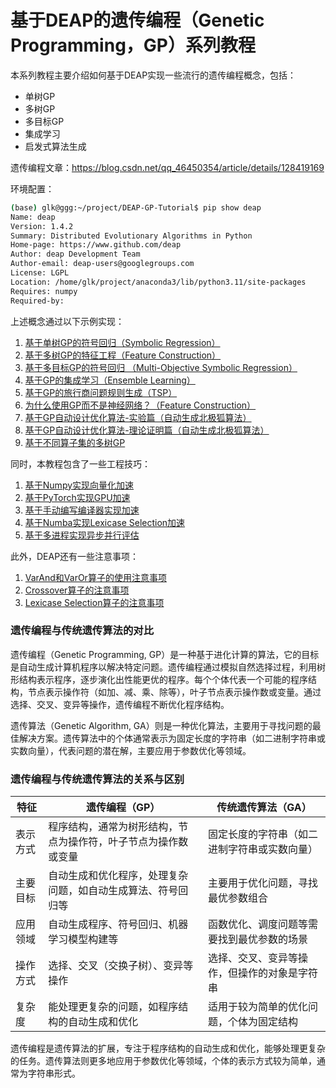 # 基于DEAP的遗传编程（Genetic Programming，GP）系列教程

本系列教程主要介绍如何基于DEAP实现一些流行的遗传编程概念，包括：

* 单树GP
* 多树GP
* 多目标GP
* 集成学习
* 启发式算法生成

遗传编程文章：https://blog.csdn.net/qq_46450354/article/details/128419169

环境配置：

```bash
(base) glk@ggg:~/project/DEAP-GP-Tutorial$ pip show deap
Name: deap
Version: 1.4.2
Summary: Distributed Evolutionary Algorithms in Python
Home-page: https://www.github.com/deap
Author: deap Development Team
Author-email: deap-users@googlegroups.com
License: LGPL
Location: /home/glk/project/anaconda3/lib/python3.11/site-packages
Requires: numpy
Required-by: 
```

上述概念通过以下示例实现：

1. [基于单树GP的符号回归（Symbolic Regression）](application/symbolic-regression.ipynb)
2. [基于多树GP的特征工程（Feature Construction）](application/feature-construction.ipynb)
3. [基于多目标GP的符号回归 （Multi-Objective Symbolic Regression）](application/multiobjective-sr.ipynb)
4. [基于GP的集成学习（Ensemble Learning）](application/ensemble-learning.ipynb)
5. [基于GP的旅行商问题规则生成（TSP）](application/TSP.ipynb)
6. [为什么使用GP而不是神经网络？（Feature Construction）](application/cross-validation-score.ipynb)
6. [基于GP自动设计优化算法-实验篇（自动生成北极狐算法）](application/automatically-design-de-operators.ipynb)
7. [基于GP自动设计优化算法-理论证明篇（自动生成北极狐算法）](application/theoretical_analysis.ipynb)
8. [基于不同算子集的多树GP](application/multisets_gp.ipynb)

同时，本教程包含了一些工程技巧：

1. [基于Numpy实现向量化加速](tricks/numpy-speedup.ipynb)
2. [基于PyTorch实现GPU加速](tricks/pytorch-speedup.ipynb)
3. [基于手动编写编译器实现加速](tricks/compiler-speedup.ipynb)
4. [基于Numba实现Lexicase Selection加速](tricks/numba-lexicase-selection.ipynb)
5. [基于多进程实现异步并行评估](tricks/multiprocess_speedup.md)

此外，DEAP还有一些注意事项：

1. [VarAnd和VarOr算子的使用注意事项](operator/varor-varand.ipynb)
2. [Crossover算子的注意事项](operator/crossover.ipynb)
2. [Lexicase Selection算子的注意事项](operator/lexicase-selection.ipynb)


### 遗传编程与传统遗传算法的对比

遗传编程（Genetic Programming, GP）是一种基于进化计算的算法，它的目标是自动生成计算机程序以解决特定问题。遗传编程通过模拟自然选择过程，利用树形结构表示程序，逐步演化出性能更优的程序。每个个体代表一个可能的程序结构，节点表示操作符（如加、减、乘、除等），叶子节点表示操作数或变量。通过选择、交叉、变异等操作，遗传编程不断优化程序结构。

遗传算法（Genetic Algorithm, GA）则是一种优化算法，主要用于寻找问题的最佳解决方案。遗传算法中的个体通常表示为固定长度的字符串（如二进制字符串或实数向量），代表问题的潜在解，主要应用于参数优化等领域。

### 遗传编程与传统遗传算法的关系与区别

| 特征            | 遗传编程（GP）                                  | 传统遗传算法（GA）                            |
|-----------------|--------------------------------------------------|-----------------------------------------------|
| 表示方式     | 程序结构，通常为树形结构，节点为操作符，叶子节点为操作数或变量 | 固定长度的字符串（如二进制字符串或实数向量）  |
| 主要目标   | 自动生成和优化程序，处理复杂问题，如自动生成算法、符号回归等 | 主要用于优化问题，寻找最优参数组合           |
| 应用领域     | 自动生成程序、符号回归、机器学习模型构建等       | 函数优化、调度问题等需要找到最优参数的场景    |
| 操作方式    | 选择、交叉（交换子树）、变异等操作               | 选择、交叉、变异等操作，但操作的对象是字符串  |
| 复杂度      | 能处理更复杂的问题，如程序结构的自动生成和优化   | 适用于较为简单的优化问题，个体为固定结构      |

遗传编程是遗传算法的扩展，专注于程序结构的自动生成和优化，能够处理更复杂的任务。遗传算法则更多地应用于参数优化等领域，个体的表示方式较为简单，通常为字符串形式。